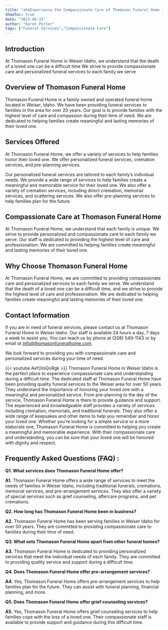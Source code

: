 ```yaml
---
title: "ahoExperience the Compassionate Care of Thomason Funeral Home in Weiser Idaho"
ShowToc: true 
date: "2023-08-15"
author: "Karen Potter" 
tags: ["Funeral Services","Compassionate Care"]
---
```

## Introduction

At Thomason Funeral Home in Weiser Idaho, we understand that the death of a loved one can be a difficult time We strive to provide compassionate care and personalized funeral services to each family we serve 

## Overview of Thomason Funeral Home

Thomason Funeral Home is a family-owned and operated funeral home located in Weiser, Idaho. We have been providing funeral services to families in the area for over 20 years. Our goal is to provide families with the highest level of care and compassion during their time of need. We are dedicated to helping families create meaningful and lasting memories of their loved one. 

## Services Offered

At Thomason Funeral Home, we offer a variety of services to help families honor their loved one. We offer personalized funeral services, cremation services, and pre-planning services. 

Our personalized funeral services are tailored to each family’s individual needs. We provide a wide range of services to help families create a meaningful and memorable service for their loved one. We also offer a variety of cremation services, including direct cremation, memorial services, and scattering services. We also offer pre-planning services to help families plan for the future. 

## Compassionate Care at Thomason Funeral Home

At Thomason Funeral Home, we understand that each family is unique. We strive to provide personalized and compassionate care to each family we serve. Our staff is dedicated to providing the highest level of care and professionalism. We are committed to helping families create meaningful and lasting memories of their loved one. 

## Why Choose Thomason Funeral Home

At Thomason Funeral Home, we are committed to providing compassionate care and personalized services to each family we serve. We understand that the death of a loved one can be a difficult time, and we strive to provide the highest level of care and professionalism. We are dedicated to helping families create meaningful and lasting memories of their loved one. 

## Contact Information

If you are in need of funeral services, please contact us at Thomason Funeral Home in Weiser Idaho. Our staff is available 24 hours a day, 7 days a week to assist you. You can reach us by phone at (208) 549-1143 or by email at info@thomasonfuneralhome.com. 

We look forward to providing you with compassionate care and personalized services during your time of need.

{{< youtube AeYjVsQoRgk >}} 
Thomason Funeral Home in Weiser Idaho is the perfect place to experience compassionate care and understanding during a difficult time. The dedicated staff at Thomason Funeral Home have been providing quality funeral services to the Weiser area for over 50 years. They understand the importance of honoring your loved one with a meaningful and personalized service. From pre-planning to the day of the service, Thomason Funeral Home is there to provide guidance and support. The experienced and knowledgeable staff provides a variety of services including cremation, memorials, and traditional funerals. They also offer a wide range of keepsakes and other items to help you remember and honor your loved one. Whether you’re looking for a simple service or a more elaborate one, Thomason Funeral Home is committed to helping you create a meaningful and memorable experience. With their compassionate care and understanding, you can be sure that your loved one will be honored with dignity and respect.

## Frequently Asked Questions (FAQ) :
**Q1. What services does Thomason Funeral Home offer?**

**A1.** Thomason Funeral Home offers a wide range of services to meet the needs of families in Weiser Idaho, including traditional funerals, cremations, memorial services, and pre-arrangement services. They also offer a variety of special services such as grief counseling, aftercare programs, and pet cremations.

**Q2. How long has Thomason Funeral Home been in business?**

**A2.** Thomason Funeral Home has been serving families in Weiser Idaho for over 50 years. They are committed to providing compassionate care to families during their time of need.

**Q3. What sets Thomason Funeral Home apart from other funeral homes?**

**A3.** Thomason Funeral Home is dedicated to providing personalized services that meet the individual needs of each family. They are committed to providing quality service and support during a difficult time.

**Q4. Does Thomason Funeral Home offer pre-arrangement services?**

**A4.** Yes, Thomason Funeral Home offers pre-arrangement services to help families plan for the future. They can assist with funeral planning, financial planning, and more.

**Q5. Does Thomason Funeral Home offer grief counseling services?**

**A5.** Yes, Thomason Funeral Home offers grief counseling services to help families cope with the loss of a loved one. Their compassionate staff is available to provide support and guidance during this difficult time.



